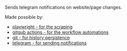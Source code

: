 Sends telegram notifications on website/page changes.

Made possible by:

- [playwright - for the scraping](https://playwright.dev/)
- [gitgub actions - for the workflow automations](https://docs.github.com/en/actions)
- [git - for history persistence](https://git-scm.com/)
- [telegram - for sending notifications](https://www.telegram.org/)